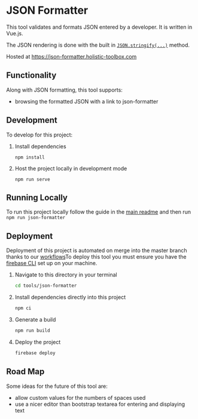 # JSON Formatter

This tool validates and formats JSON entered by a developer. It is written in Vue.js.

The JSON rendering is done with the built in [`JSON.stringify(...)`](https://developer.mozilla.org/en-US/docs/Web/JavaScript/Reference/Global_Objects/JSON/stringify) method.

Hosted at https://json-formatter.holistic-toolbox.com

## Functionality
Along with JSON formatting, this tool supports:
- browsing the formatted JSON with a link to json-formatter

## Development
To develop for this project:
1. Install dependencies
	```
	npm install
	```
2. Host the project locally in development mode
	```
	npm run serve
	```

## Running Locally
To run this project locally follow the guide in the [main readme](https://github.com/holistic-web/toolbox#running-tools-locally) and then run `npm run json-formatter`

## Deployment
Deployment of this project is automated on merge into the master branch thanks to our [workflows](/.github/workflows/)To deploy this tool you must ensure you have the [firebase CLI](https://firebase.google.com/docs/cli) set up on your machine.

1. Navigate to this directory in your terminal
	```bash
	cd tools/json-formatter
	```
2. Install dependencies directly into this project
	```bash
	npm ci
	```
3. Generate a build
	```bash
	npm run build
	```
4. Deploy the project
	```bash
	firebase deploy
	```

## Road Map
Some ideas for the future of this tool are:
- allow custom values for the numbers of spaces used
- use a nicer editor than bootstrap textarea for entering and displaying text